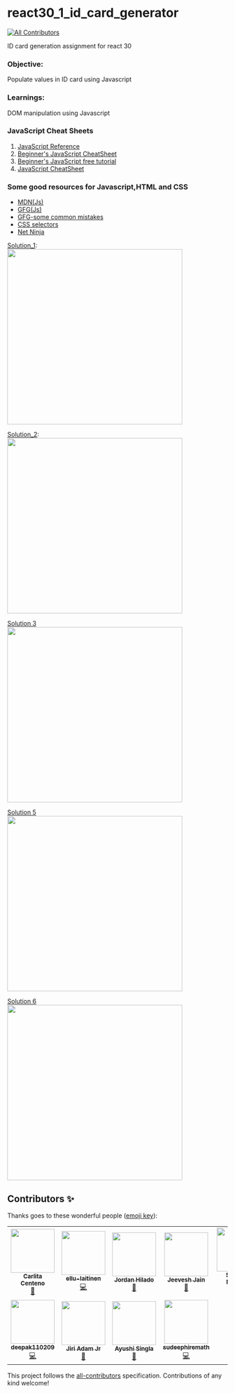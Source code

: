 # react30_1_id_card_generator
<!-- ALL-CONTRIBUTORS-BADGE:START - Do not remove or modify this section -->
[![All Contributors](https://img.shields.io/badge/all_contributors-11-orange.svg?style=flat-square)](#contributors-)
<!-- ALL-CONTRIBUTORS-BADGE:END -->
ID card generation assignment for react 30

### Objective:
Populate values in ID card using Javascript

### Learnings:
DOM manipulation using Javascript

### JavaScript Cheat Sheets

1. [JavaScript Reference](https://developer.mozilla.org/en-US/docs/Web/JavaScript/Reference)
2. [Beginner's JavaScript CheatSheet](https://websitesetup.org/javascript-cheat-sheet/)
3. [Beginner's JavaScript free tutorial](https://www.w3schools.com/js/DEFAULT.asp)
4. [JavaScript CheatSheet](https://cheatography.com/tag/javascript/)


### Some good resources for Javascript,HTML and CSS

* [MDN(Js)](https://developer.mozilla.org/en-US/docs/Web/JavaScript)
* [GFG(Js)](https://www.geeksforgeeks.org/javascript-tutorial/)
* [GFG-some common mistakes](https://www.geeksforgeeks.org/javascript-common-mistakes/?ref=lbp)
* [CSS selectors](https://developer.mozilla.org/en-US/docs/Web/CSS/CSS_Selectors)
* [Net Ninja ](https://www.youtube.com/watch?v=0Mp2kwE8xY0&list=PL4cUxeGkcC9gKfw25slm4CUDUcM_sXdml)

[Solution_1](https://github.com/codeclassifiers/react30_1_id_card_generator/tree/master/solution_1):   
<img src="https://res.cloudinary.com/dk22rcdch/image/upload/v1602039713/Blogimages/gif2_b9c37s.gif" height="400"/>

[Solution_2](https://github.com/codeclassifiers/react30_1_id_card_generator/tree/master/solution_2):   
<img src="https://res.cloudinary.com/dk22rcdch/image/upload/v1602558431/Blogimages/sol2_jonk5k.gif" height="400"/>

[Solution 3](https://res.cloudinary.com/dk22rcdch/image/upload/v1602919400/Blogimages/sol4_header_m6jcoq.gif)   
<img src="https://res.cloudinary.com/dk22rcdch/image/upload/v1602938003/Blogimages/id_card_sol_1_b0olll.gif" height="400"/>

[Solution 5](https://github.com/codeclassifiers/react30_1_id_card_generator/tree/master/solution_5)   
<img src="https://res.cloudinary.com/dk22rcdch/image/upload/v1603244387/Blogimages/Untitled_gxk2cs.gif" height="400" />   

[Solution 6](https://github.com/codeclassifiers/react30_1_id_card_generator/tree/master/solution_6)   
<img src="https://res.cloudinary.com/dk22rcdch/image/upload/v1603897880/Blogimages/Untitled_aq2dcx.gif" height="400" />   

## Contributors ✨

Thanks goes to these wonderful people ([emoji key](https://allcontributors.org/docs/en/emoji-key)):

<!-- ALL-CONTRIBUTORS-LIST:START - Do not remove or modify this section -->
<!-- prettier-ignore-start -->
<!-- markdownlint-disable -->
<table>
  <tr>
    <td align="center"><a href="https://carlacentenor.github.io/Portafolio/"><img src="https://avatars2.githubusercontent.com/u/32285482?v=4" width="100px;" alt=""/><br /><sub><b>Carlita Centeno</b></sub></a><br /><a href="#projectManagement-carlacentenor" title="Project Management">📆</a></td>
    <td align="center"><a href="https://github.com/ellu-laitinen"><img src="https://avatars1.githubusercontent.com/u/59651879?v=4" width="100px;" alt=""/><br /><sub><b>ellu-laitinen</b></sub></a><br /><a href="https://github.com/codeclassifiers/react30_1_id_card_generator/commits?author=ellu-laitinen" title="Code">💻</a></td>
    <td align="center"><a href="http://www.linkedin.com/in/jordanhilado"><img src="https://avatars1.githubusercontent.com/u/37820188?v=4" width="100px;" alt=""/><br /><sub><b>Jordan Hilado</b></sub></a><br /><a href="https://github.com/codeclassifiers/react30_1_id_card_generator/commits?author=jordanhilado" title="Documentation">📖</a></td>
    <td align="center"><a href="http://www.iitianexpatiates.blogspot.com"><img src="https://avatars1.githubusercontent.com/u/57412580?v=4" width="100px;" alt=""/><br /><sub><b>Jeevesh Jain</b></sub></a><br /><a href="https://github.com/codeclassifiers/react30_1_id_card_generator/commits?author=jain777" title="Documentation">📖</a></td>
    <td align="center"><a href="https://github.com/tispn"><img src="https://avatars3.githubusercontent.com/u/64691616?v=4" width="100px;" alt=""/><br /><sub><b>Sandhya Nimbark</b></sub></a><br /><a href="https://github.com/codeclassifiers/react30_1_id_card_generator/commits?author=tispn" title="Code">💻</a></td>
    <td align="center"><a href="https://github.com/Ashlin21dev"><img src="https://avatars0.githubusercontent.com/u/69051420?v=4" width="100px;" alt=""/><br /><sub><b>Ashlin dev</b></sub></a><br /><a href="https://github.com/codeclassifiers/react30_1_id_card_generator/commits?author=Ashlin21dev" title="Code">💻</a></td>
    <td align="center"><a href="https://github.com/loganlokku"><img src="https://avatars0.githubusercontent.com/u/50902574?v=4" width="100px;" alt=""/><br /><sub><b>Sooriyakumar Loganathan</b></sub></a><br /><a href="https://github.com/codeclassifiers/react30_1_id_card_generator/commits?author=loganlokku" title="Documentation">📖</a></td>
  </tr>
  <tr>
    <td align="center"><a href="https://github.com/deepak110209"><img src="https://avatars3.githubusercontent.com/u/72994035?v=4" width="100px;" alt=""/><br /><sub><b>deepak110209</b></sub></a><br /><a href="https://github.com/codeclassifiers/react30_1_id_card_generator/commits?author=deepak110209" title="Code">💻</a></td>
    <td align="center"><a href="https://github.com/JiriJAdam"><img src="https://avatars3.githubusercontent.com/u/54760137?v=4" width="100px;" alt=""/><br /><sub><b>Jiri Adam Jr </b></sub></a><br /><a href="https://github.com/codeclassifiers/react30_1_id_card_generator/commits?author=JiriJAdam" title="Documentation">📖</a></td>
    <td align="center"><a href="https://github.com/ayushisingla"><img src="https://avatars1.githubusercontent.com/u/62255672?v=4" width="100px;" alt=""/><br /><sub><b>Ayushi Singla</b></sub></a><br /><a href="https://github.com/codeclassifiers/react30_1_id_card_generator/commits?author=ayushisingla" title="Documentation">📖</a></td>
    <td align="center"><a href="https://github.com/sudeephiremath"><img src="https://avatars1.githubusercontent.com/u/73274558?v=4" width="100px;" alt=""/><br /><sub><b>sudeephiremath</b></sub></a><br /><a href="https://github.com/codeclassifiers/react30_1_id_card_generator/commits?author=sudeephiremath" title="Code">💻</a></td>
  </tr>
</table>

<!-- markdownlint-enable -->
<!-- prettier-ignore-end -->
<!-- ALL-CONTRIBUTORS-LIST:END -->

This project follows the [all-contributors](https://github.com/all-contributors/all-contributors) specification. Contributions of any kind welcome!
